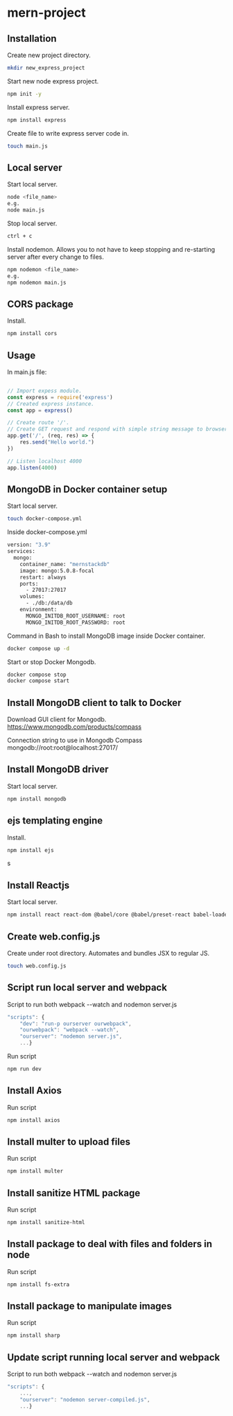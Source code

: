 # mern-project

## Installation
Create new project directory.
```bash
mkdir new_express_project
```
Start new node express project.
```bash
npm init -y
```
Install express server.
```bash
npm install express
```
Create file to write express server code in.
```bash
touch main.js
```

## Local server
Start local server.
```bash
node <file_name>
e.g.
node main.js
```
Stop local server.
```bash
ctrl + c
```
Install nodemon. Allows you to not have to keep stopping and re-starting server after every change to files.  
```bash
npm nodemon <file_name>
e.g.
npm nodemon main.js
```

## CORS package
Install.
```bash
npm install cors
```

## Usage
In main.js file:
```javascript

// Import expess module.
const express = require('express')
// Created express instance.
const app = express()

// Create route '/'. 
// Create GET request and respond with simple string message to browser.
app.get('/', (req, res) => {
    res.send("Hello world.")
})

// Listen localhost 4000
app.listen(4000)
```

## MongoDB in Docker container setup
Start local server.
```bash
touch docker-compose.yml
```

Inside docker-compose.yml
```bash
version: "3.9"
services:
  mongo:
    container_name: "mernstackdb"
    image: mongo:5.0.8-focal
    restart: always
    ports:
      - 27017:27017
    volumes:
      - ./db:/data/db
    environment:
      MONGO_INITDB_ROOT_USERNAME: root
      MONGO_INITDB_ROOT_PASSWORD: root
```

Command in Bash to install MongoDB image inside Docker container.
```bash
docker compose up -d
```

Start or stop Docker Mongodb.
```bash
docker compose stop
docker compose start
```

## Install MongoDB client to talk to Docker
Download GUI client for Mongodb.
https://www.mongodb.com/products/compass

Connection string to use in Mongodb Compass
mongodb://root:root@localhost:27017/

## Install MongoDB driver
Start local server.
```bash
npm install mongodb
```

## ejs templating engine
Install.
```bash
npm install ejs
```
s
## Install Reactjs 
Start local server.
```bash
npm install react react-dom @babel/core @babel/preset-react babel-loader webpack webpack-cli webpack-node-externals npm-run-all
```

## Create web.config.js  
Create under root directory. Automates and bundles JSX to regular JS.
```bash
touch web.config.js
```

## Script run local server and webpack
Script to run both webpack --watch and nodemon server.js
```javascript
"scripts": {
    "dev": "run-p ourserver ourwebpack",
    "ourwebpack": "webpack --watch",
    "ourserver": "nodemon server.js",
    ...}
```

Run script
```bash
npm run dev
```

## Install Axios
Run script
```bash
npm install axios
```

## Install multer to upload files
Run script
```bash
npm install multer
```

## Install sanitize HTML package
Run script
```bash
npm install sanitize-html
```

## Install package to deal with files and folders in node
Run script
```bash
npm install fs-extra
```

## Install package to manipulate images
Run script
```bash
npm install sharp
```

## Update script running local server and webpack
Script to run both webpack --watch and nodemon server.js
```javascript
"scripts": {
    ...,
    "ourserver": "nodemon server-compiled.js",
    ...}
```

